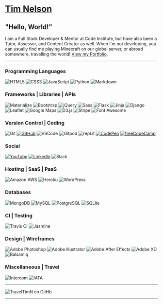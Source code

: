 # [Tim Nelson](https://tim.2bn.dev)

## "Hello, World!"

I am a Full Stack Developer & Mentor at Code Institute, but have also been a Tutor, Assessor, and Content Creator as well. When I'm not developing, you can usually find me playing Minecraft on our global server, or abroad somewhere, travelling the world! [View my Portfolio](https://tim.2bn.dev).

---

### Programming Languages

![HTML5](https://img.shields.io/badge/HTML5%20-%23E34F26.svg?&style=for-the-badge&logo=HTML5&logoColor=FFFFFF)
![CSS3](https://img.shields.io/badge/CSS3%20-%231572B6.svg?&style=for-the-badge&logo=CSS3&logoColor=FFFFFF)
![JavaScript](https://img.shields.io/badge/JavaScript%20-%23323330.svg?&style=for-the-badge&logo=JavaScript&logoColor=F7DF1E)
![Python](https://img.shields.io/badge/Python%20-%23004D7A.svg?&style=for-the-badge&logo=python&logoColor=ffdf76)
![Markdown](https://img.shields.io/badge/Markdown%20-%23000000.svg?&style=for-the-badge&logo=Markdown&logoColor=FFFFFF)

### Frameworks | Libraries | APIs

![Materialize](https://img.shields.io/badge/Materialize%20-%23EE6E73.svg?&style=for-the-badge&logo=Materialize&logoColor=FFFFFF)
![Bootstrap](https://img.shields.io/badge/Bootstrap%20-%23563D7C.svg?&style=for-the-badge&logo=Bootstrap&logoColor=FFFFFF)
![jQuery](https://img.shields.io/badge/jQuery%20-%231E2E3B.svg?&style=for-the-badge&logo=jQuery&logoColor=21ACE2)
![Sass](https://img.shields.io/badge/Sass%20-%23CC6699.svg?&style=for-the-badge&logo=Sass&logoColor=FFFFFF)
![Flask](https://img.shields.io/badge/Flask%20-%23000000.svg?&style=for-the-badge&logo=Flask&logoColor=FFFFFF)
![Jinja](https://img.shields.io/badge/Jinja%20-%23000000.svg?&style=for-the-badge&logo=Jinja&logoColor=B41717)
![Django](https://img.shields.io/badge/Django%20-%23092E20.svg?&style=for-the-badge&logo=Django&logoColor=FFFFFF)
![Leaflet](https://img.shields.io/badge/Leaflet%20-%23199900.svg?&style=for-the-badge&logo=Leaflet&logoColor=C0E970)
![Google Maps](https://img.shields.io/badge/Google%20Maps%20-%234285F4.svg?&style=for-the-badge&logo=Google%20Maps&logoColor=FFFFFF)
![D3.js](https://img.shields.io/badge/D3.js%20-%23BD5350.svg?&style=for-the-badge&logo=D3.js&logoColor=F9A03C)
![Stripe](https://img.shields.io/badge/Stripe%20-%23646EDE.svg?&style=for-the-badge&logo=Stripe&logoColor=FFFFFF)
![Font Awesome](https://img.shields.io/badge/Font%20Awesome%20-%23339AF0.svg?&style=for-the-badge&logo=Font%20Awesome&logoColor=FFFFFF)

### Version Control | Coding

![Git](https://img.shields.io/badge/Git%20-%23302F2F.svg?&style=for-the-badge&logo=Git&logoColor=F05032)
[![GitHub](https://img.shields.io/badge/GitHub%20-%23181717.svg?&style=for-the-badge&logo=GitHub&logoColor=FFFFFF)](https://github.com/TravelTimN)
![VSCode](https://img.shields.io/badge/VSCode%20-%232B2B30.svg?&style=for-the-badge&logo=Visual%20Studio%20Code&logoColor=007ACC)
![Gitpod](https://img.shields.io/badge/Gitpod%20-%231D1D1D.svg?&style=for-the-badge&logo=Gitpod&logoColor=1AA6E4)
![repl.it](https://img.shields.io/badge/repl.it%20-%23101B30.svg?&style=for-the-badge&logo=repl.it&logoColor=93969C)
[![CodePen](https://img.shields.io/badge/CodePen%20-%23000000.svg?&style=for-the-badge&logo=CodePen&logoColor=FFFFFF)](https://codepen.io/traveltimn)
[![freeCodeCamp](https://img.shields.io/badge/freeCodeCamp%20-%2300471b.svg?&style=for-the-badge&logo=freeCodeCamp&logoColor=F1BE32)](https://www.freecodecamp.org/traveltimn)

### Social

[![YouTube](https://img.shields.io/badge/YouTube%20-%23FF0000.svg?&style=for-the-badge&logo=YouTube&logoColor=FFFFFF)](https://www.youtube.com/c/TimNelsonTravels)
[![LinkedIn](https://img.shields.io/badge/LinkedIn%20-%230A66C2.svg?&style=for-the-badge&logo=LinkedIn&logoColor=FFFFFF)](https://www.linkedin.com/in/travel-tim-nelson)
![Slack](https://img.shields.io/badge/Slack%20-%234A154B.svg?&style=for-the-badge&logo=Slack&logoColor=FFFFFF)

### Hosting | SaaS | PaaS
![Amazon AWS](https://img.shields.io/badge/Amazon%20AWS%20-%23232F3E.svg?&style=for-the-badge&logo=Amazon%20AWS&logoColor=FF9900)
![Heroku](https://img.shields.io/badge/Heroku%20-%23430098.svg?&style=for-the-badge&logo=Heroku&logoColor=FFFFFF)
![WordPress](https://img.shields.io/badge/WordPress%20-%23207196.svg?&style=for-the-badge&logo=WordPress&logoColor=FFFFFF)

### Databases

![MongoDB](https://img.shields.io/badge/MongoDB%20-%233F2E1E.svg?&style=for-the-badge&logo=MongoDB&logoColor=47A248)
![MySQL](https://img.shields.io/badge/MySQL%20-%2300758F.svg?&style=for-the-badge&logo=MySQL&logoColor=FFFFFF)
![PostgreSQL](https://img.shields.io/badge/PostgreSQL%20-%23336791.svg?&style=for-the-badge&logo=PostgreSQL&logoColor=FFFFFF)
![SQLite](https://img.shields.io/badge/SQLite%20-%23003B57.svg?&style=for-the-badge&logo=SQLite&logoColor=FFFFFF)

### CI | Testing

![Travis CI](https://img.shields.io/badge/Travis%20CI%20-%232B2F33.svg?&style=for-the-badge&logo=travis)
![Jasmine](https://img.shields.io/badge/Jasmine%20-%238A4182.svg?&style=for-the-badge&logo=Jasmine&logoColor=FFFFFF)

### Design | Wireframes

![Adobe Photoshop](https://img.shields.io/badge/Adobe%20Photoshop%20-%23001C25.svg?&style=for-the-badge&logo=Adobe%20Photoshop&logoColor=00C3F8)
![Adobe Illustrator](https://img.shields.io/badge/Adobe%20Illustrator%20-%23251200.svg?&style=for-the-badge&logo=Adobe%20Illustrator&logoColor=F87900)
![Adobe After Effects](https://img.shields.io/badge/Adobe%20After%20Effects%20-%231E003E.svg?&style=for-the-badge&logo=Adobe%20After%20Effects&logoColor=CC8DF8)
![Adobe XD](https://img.shields.io/badge/Adobe%20XD%20-%23450135.svg?&style=for-the-badge&logo=Adobe%20XD&logoColor=F75EEE)
![Balsamiq](https://img.shields.io/badge/Balsamiq%20-%23A60000.svg?&style=for-the-badge&logo=Balsamiq&logoColor=FFFFFF)

### Miscellaneous | Travel

![Intercom](https://img.shields.io/badge/Intercom%20-%231F89E5.svg?&style=for-the-badge&logo=Intercom&logoColor=FFFFFF)
![IATA](https://img.shields.io/badge/Iata%20-%23004D82.svg?&style=for-the-badge&logo=Iata&logoColor=FFFFFF)

---

![TravelTimN on GitHb](https://github-readme-stats.vercel.app/api?username=traveltimn&show_icons=true?count_private=true&icon_color=d56627&bg_color=1e1e1e&title_color=01579B&text_color=ffffff)

---
